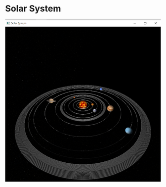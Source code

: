 # Solar System

![Result of the project](https://github.com/sudiptiwari/solarsystem/blob/main/results/result.png?raw=true)